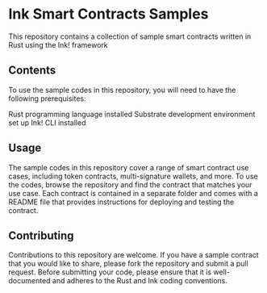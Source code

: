 # Ink Smart Contracts Samples

This repository contains a collection of sample smart contracts written in Rust using the Ink! framework

## Contents

To use the sample codes in this repository, you will need to have the following prerequisites:

Rust programming language installed
Substrate development environment set up
Ink! CLI installed

## Usage
The sample codes in this repository cover a range of smart contract use cases, including token contracts, multi-signature wallets, and more. To use the codes, browse the repository and find the contract that matches your use case. Each contract is contained in a separate folder and comes with a README file that provides instructions for deploying and testing the contract.

## Contributing
Contributions to this repository are welcome. If you have a sample contract that you would like to share, please fork the repository and submit a pull request. Before submitting your code, please ensure that it is well-documented and adheres to the Rust and Ink coding conventions.



